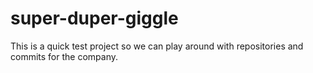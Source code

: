 # super-duper-giggle
This is a quick test project so we can play around with repositories and commits for the company.
